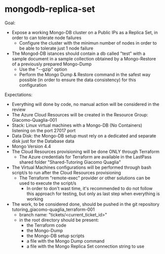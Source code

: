 # mongodb-replica-set

Goal:
- Expose a working Mongo-DB cluster on a Public IPs as a Replica Set, in order to can tolerate node failures
  - Configure the cluster with the minimun number of nodes in order to be able to tolerate just 1 node failure
- The Mongod-DB istances should contain a db called "test" with a sample document in a sample collection obtained by a Mongo-Restore of a previously prepared Mongo-Dump
  - Use the "--gzip" option
  - Perform the Mongo Dump & Restore command in the safest way possible (in order to ensure the data consistency) for this configuration
  
Expectations:
- Everything will done by code, no manual action will be considered in the review
- The Azure Cloud Resources will be created in the Resource Group: Giacomo-Quaglia-001
- Stack: Linux virtual machines with a Mongo-DB (No Containers) listening on the port 27017 port
- Data Disk: the Mongo-DB setup must rely on a dedicated and separate disk just for the Database data
- Mongo Version 4.4
- The Cloud Resources provisioning will be done ONLY through Terraform
  - The Azure credentials for Terraform are available in the LastPass shared folder "Shared-Tutoring Giacomo Quaglia"
- The Virtual Machines configurations will be performed through bash script/s to run after the Cloud Resources provisioning
  - The Terraform "remote-exec" provider or other solutions can be used to execute the script/s
    - In order to don't wast time, it's recommended to do not follow this approach for testing, but only as last step when everything is working
- The work, to be considered done, should be pushed in the git repository tutoring_giacomo-quaglia_terraform-001
  - branch name: "tickets/<current_ticket_id>"
  - in the root directory should be present:
    - the Terraform code
    - the Mongo-Dump
    - the Mongo-DB setup scripts
    - a file with the Mongo Dump command
    - a file with the Mongo Replica Set connection string to use
